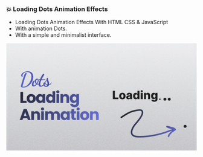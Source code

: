 ### 💥 Loading Dots Animation Effects

- Loading Dots Animation Effects With HTML CSS & JavaScript
- With animation Dots.
- With a simple and minimalist interface.

![preview img](/preview.png)
